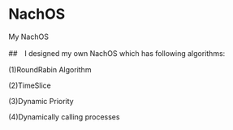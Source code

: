 # NachOS
My NachOS

##　I designed my own NachOS which has following algorithms:

(1)RoundRabin Algorithm 

(2)TimeSlice

(3)Dynamic Priority 

(4)Dynamically calling processes
